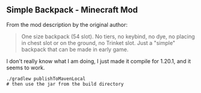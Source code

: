Simple Backpack - Minecraft Mod
-------------------------------

From the mod description by the original author:

> One size backpack (54 slot).
> No tiers, no keybind, no dye, no placing in chest slot or on the ground, no Trinket slot.
> Just a "simple" backpack that can be made in early game.

I don't really know what I am doing, I just made it compile for 1.20.1, and it seems to work.

    ./gradlew publishToMavenLocal
    # then use the jar from the build directory

